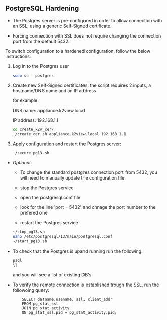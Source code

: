## PostgreSQL Hardening

* The Postgres server is pre-configured in order to allow connection with an SSL, using a generic Self-Signed certificate.

* Forcing connection with SSL does not require changing the connection port from the default 5432.

To switch configuration to a hardened configuration, follow the below instructions:

1. Log in to the Postgres user

    ~~~bash
    sudo su - postgres
    ~~~

2. Create new Self-Signed certificates:
    the script requires 2 inputs, a hostname/DNS name and an IP address

    for example:

	 DNS name: appliance.k2view.local 

	 IP address: 192.168.1.1

    ~~~bash
    cd create_k2v_cer/
    ./create_cer.sh appliance.k2view.local 192.168.1.1
    ~~~
3. Apply configuration and restart the Postgres server:
   
   ~~~bash
   ./secure_pg13.sh
   ~~~
	
* *Optional*:

	* To change the standard postgres connection port from 5432, you will need to manually update the configuration file
	
	* stop the Postgres service
	
	* open the postgresql.conf file

	* look for the line 'port = 5432' and chnage the port number to the prefered one

	* restart the Postgres service

	~~~bash
	~/stop_pg13.sh
	nano /etc/postgresql/13/main/postgresql.conf
	~/start_pg13.sh
	~~~
	

* To check that the Postgres is upand running run the following:
	~~~bash
	psql
	\l
	~~~

	and you will see a list of existing DB's

* To verify the remote connection is established trough the SSL, run the followoing query:
	~~~
		SELECT datname,usename, ssl, client_addr 
		FROM pg_stat_ssl
		JOIN pg_stat_activity
		ON pg_stat_ssl.pid = pg_stat_activity.pid;
	~~~
